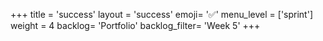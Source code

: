 +++
title = 'success'
layout = 'success'
emoji= '✅'
menu_level = ['sprint']
weight = 4
backlog= 'Portfolio'
backlog_filter= 'Week 5'
+++
